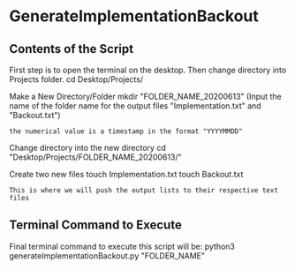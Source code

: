 # GenerateImplementationBackout

## Contents of the Script
First step is to open the terminal on the desktop.
Then change directory into Projects folder.
	cd Desktop/Projects/

Make a New Directory/Folder
	mkdir "FOLDER_NAME_20200613" (Input the name of the folder name for the output files "Implementation.txt" and "Backout.txt")

    the numerical value is a timestamp in the format "YYYYMMDD"


Change directory into the new directory
	cd "Desktop/Projects/FOLDER_NAME_20200613/"

Create two new files
	touch Implementation.txt
    touch Backout.txt

    This is where we will push the output lists to their respective text files

## Terminal Command to Execute
Final terminal command to execute this script will be:
	python3 generateImplementationBackout.py "FOLDER_NAME"
